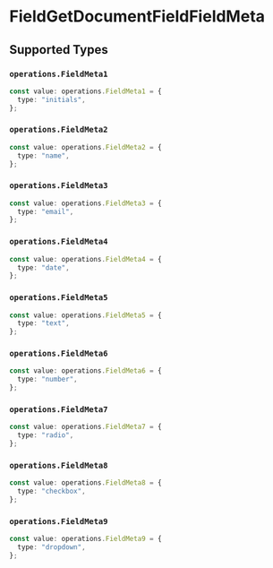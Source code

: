 # FieldGetDocumentFieldFieldMeta


## Supported Types

### `operations.FieldMeta1`

```typescript
const value: operations.FieldMeta1 = {
  type: "initials",
};
```

### `operations.FieldMeta2`

```typescript
const value: operations.FieldMeta2 = {
  type: "name",
};
```

### `operations.FieldMeta3`

```typescript
const value: operations.FieldMeta3 = {
  type: "email",
};
```

### `operations.FieldMeta4`

```typescript
const value: operations.FieldMeta4 = {
  type: "date",
};
```

### `operations.FieldMeta5`

```typescript
const value: operations.FieldMeta5 = {
  type: "text",
};
```

### `operations.FieldMeta6`

```typescript
const value: operations.FieldMeta6 = {
  type: "number",
};
```

### `operations.FieldMeta7`

```typescript
const value: operations.FieldMeta7 = {
  type: "radio",
};
```

### `operations.FieldMeta8`

```typescript
const value: operations.FieldMeta8 = {
  type: "checkbox",
};
```

### `operations.FieldMeta9`

```typescript
const value: operations.FieldMeta9 = {
  type: "dropdown",
};
```

